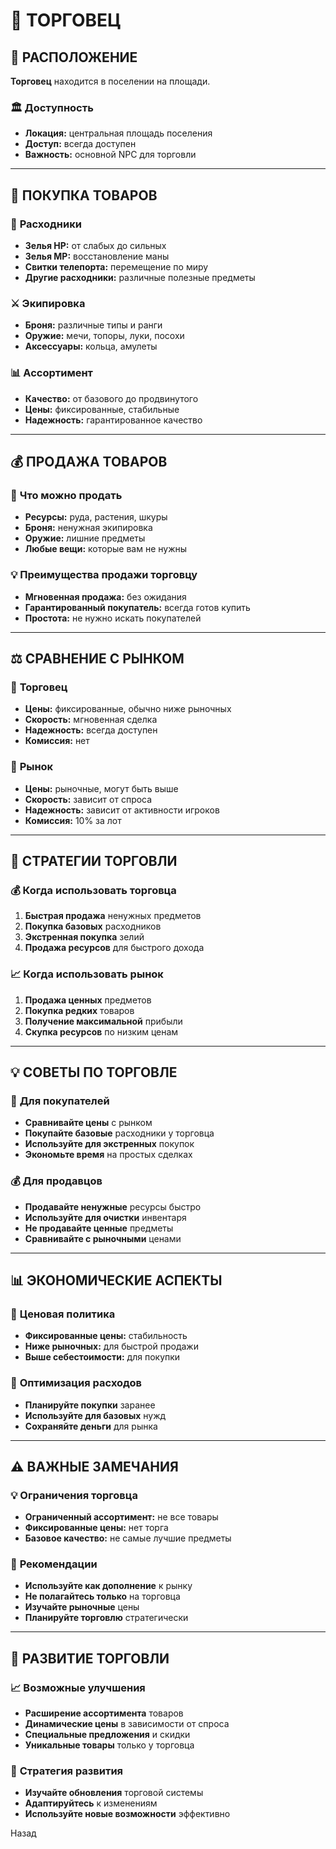 # 🍹 **ТОРГОВЕЦ**

## 📍 **РАСПОЛОЖЕНИЕ**

**Торговец** находится в поселении на площади.

### 🏛️ **Доступность**
- **Локация:** центральная площадь поселения
- **Доступ:** всегда доступен
- **Важность:** основной NPC для торговли

---

## 🛒 **ПОКУПКА ТОВАРОВ**

### 🧪 **Расходники**
- **Зелья HP:** от слабых до сильных
- **Зелья MP:** восстановление маны
- **Свитки телепорта:** перемещение по миру
- **Другие расходники:** различные полезные предметы

### ⚔️ **Экипировка**
- **Броня:** различные типы и ранги
- **Оружие:** мечи, топоры, луки, посохи
- **Аксессуары:** кольца, амулеты

### 📊 **Ассортимент**
- **Качество:** от базового до продвинутого
- **Цены:** фиксированные, стабильные
- **Надежность:** гарантированное качество

---

## 💰 **ПРОДАЖА ТОВАРОВ**

### 🎒 **Что можно продать**
- **Ресурсы:** руда, растения, шкуры
- **Броня:** ненужная экипировка
- **Оружие:** лишние предметы
- **Любые вещи:** которые вам не нужны

### 💡 **Преимущества продажи торговцу**
- **Мгновенная продажа:** без ожидания
- **Гарантированный покупатель:** всегда готов купить
- **Простота:** не нужно искать покупателей

---

## ⚖️ **СРАВНЕНИЕ С РЫНКОМ**

### 🏪 **Торговец**
- **Цены:** фиксированные, обычно ниже рыночных
- **Скорость:** мгновенная сделка
- **Надежность:** всегда доступен
- **Комиссия:** нет

### 🍅 **Рынок**
- **Цены:** рыночные, могут быть выше
- **Скорость:** зависит от спроса
- **Надежность:** зависит от активности игроков
- **Комиссия:** 10% за лот

---

## 🎯 **СТРАТЕГИИ ТОРГОВЛИ**

### 💰 **Когда использовать торговца**
1. **Быстрая продажа** ненужных предметов
2. **Покупка базовых** расходников
3. **Экстренная покупка** зелий
4. **Продажа ресурсов** для быстрого дохода

### 📈 **Когда использовать рынок**
1. **Продажа ценных** предметов
2. **Покупка редких** товаров
3. **Получение максимальной** прибыли
4. **Скупка ресурсов** по низким ценам

---

## 💡 **СОВЕТЫ ПО ТОРГОВЛЕ**

### 🛒 **Для покупателей**
- **Сравнивайте цены** с рынком
- **Покупайте базовые** расходники у торговца
- **Используйте для экстренных** покупок
- **Экономьте время** на простых сделках

### 💰 **Для продавцов**
- **Продавайте ненужные** ресурсы быстро
- **Используйте для очистки** инвентаря
- **Не продавайте ценные** предметы
- **Сравнивайте с рыночными** ценами

---

## 📊 **ЭКОНОМИЧЕСКИЕ АСПЕКТЫ**

### 💸 **Ценовая политика**
- **Фиксированные цены:** стабильность
- **Ниже рыночных:** для быстрой продажи
- **Выше себестоимости:** для покупки

### 🎯 **Оптимизация расходов**
- **Планируйте покупки** заранее
- **Используйте для базовых** нужд
- **Сохраняйте деньги** для рынка

---

## ⚠️ **ВАЖНЫЕ ЗАМЕЧАНИЯ**

### 💡 **Ограничения торговца**
- **Ограниченный ассортимент:** не все товары
- **Фиксированные цены:** нет торга
- **Базовое качество:** не самые лучшие предметы

### 🎯 **Рекомендации**
- **Используйте как дополнение** к рынку
- **Не полагайтесь только** на торговца
- **Изучайте рыночные** цены
- **Планируйте торговлю** стратегически

---

## 🔮 **РАЗВИТИЕ ТОРГОВЛИ**

### 📈 **Возможные улучшения**
- **Расширение ассортимента** товаров
- **Динамические цены** в зависимости от спроса
- **Специальные предложения** и скидки
- **Уникальные товары** только у торговца

### 🎯 **Стратегия развития**
- **Изучайте обновления** торговой системы
- **Адаптируйтесь** к изменениям
- **Используйте новые возможности** эффективно

Назад
